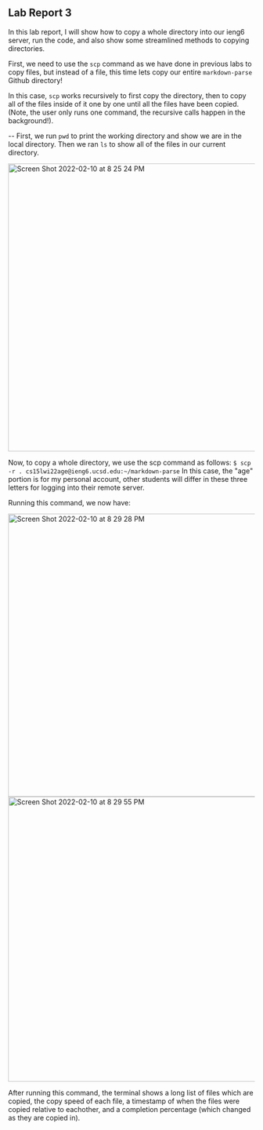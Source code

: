 ## Lab Report 3
In this lab report, I will show how to copy a whole directory into our ieng6 server, run the code, and also show some streamlined methods to copying directories.

First, we need to use the `scp` command as we have done in previous labs to copy files, but instead of a file, this time lets copy our entire `markdown-parse` Github directory!

In this case, `scp` works recursively to first copy the directory, then to copy all of the files inside of it one by one until all the files have been copied. (Note, the user only runs one command, the recursive calls happen in the background!).

--
First, we run `pwd` to print the working directory and show we are in the local directory. Then we ran `ls` to show all of the files in our current directory.

<img width="587" alt="Screen Shot 2022-02-10 at 8 25 24 PM" src="https://user-images.githubusercontent.com/97641133/153537453-52fc0775-9eab-4b1b-8116-11f5e731ea8c.png">

Now, to copy a whole directory, we use the scp command as follows:
`$ scp -r . cs15lwi22age@ieng6.ucsd.edu:~/markdown-parse`
In this case, the "age" portion is for my personal account, other students will differ in these three letters for logging into their remote server.

Running this command, we now have:


<img width="577" alt="Screen Shot 2022-02-10 at 8 29 28 PM" src="https://user-images.githubusercontent.com/97641133/153537710-e63ac089-cd18-452a-a07b-697319ee0e03.png">

<img width="581" alt="Screen Shot 2022-02-10 at 8 29 55 PM" src="https://user-images.githubusercontent.com/97641133/153537736-7b8cea81-0796-4dee-abcf-2fcb8ab91225.png">

After running this command, the terminal shows a long list of files which are copied, the copy speed of each file, a timestamp of when the files were copied relative to eachother, and a completion percentage (which changed as they are copied in).


